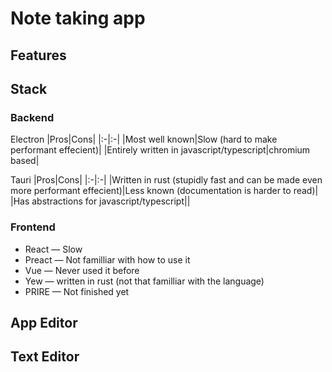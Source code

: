 # Note taking app

## Features


## Stack

### Backend

Electron
|Pros|Cons|
|:-|:-|
|Most well known|Slow (hard to make performant effecient)|
|Entirely written in javascript/typescript|chromium based|

Tauri
|Pros|Cons|
|:-|:-|
|Written in rust (stupidly fast and can be made even more performant effecient)|Less known (documentation is harder to read)|
|Has abstractions for javascript/typescript||

### Frontend

- React   — Slow
- Preact  — Not familliar with how to use it
- Vue     — Never used it before
- Yew     — written in rust (not that familliar with the language)
- PRIRE   — Not finished yet

## App Editor

## Text Editor
